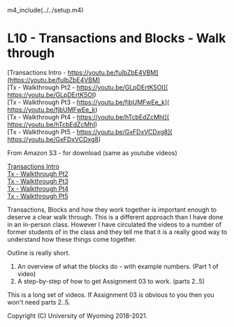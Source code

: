 m4_include(../../setup.m4)

# L10 - Transactions and Blocks - Walk through

[Transactions Intro - https://youtu.be/fulbZbE4VBM](https://youtu.be/fulbZbE4VBM)<br>
[Tx - Walkthrough Pt2 -  https://youtu.be/GLpDErtK5OI]( https://youtu.be/GLpDErtK5OI)<br>
[Tx - Walkthrough Pt3 -  https://youtu.be/fjbUMFwEe_k]( https://youtu.be/fjbUMFwEe_k)<br>
[Tx - Walkthrough Pt4 -  https://youtu.be/hTcbEdZcMhI]( https://youtu.be/hTcbEdZcMhI)<br>
[Tx - Walkthrough Pt5 -  https://youtu.be/GxFDxVCDxg8]( https://youtu.be/GxFDxVCDxg8)<br>

From Amazon S3 - for download (same as youtube videos)

[Transactions Intro](http://uw-s20-2015.s3.amazonaws.com/4010-L10-pt1-transactions-intro.mp4)<br>
[Tx - Walkthrough Pt2](http://uw-s20-2015.s3.amazonaws.com/4010-L10-pt2-tranaxtions.mp4)<br>
[Tx - Walkthrough Pt3](http://uw-s20-2015.s3.amazonaws.com/4010-L10-pt3-tranaxtions.mp4)<br>
[Tx - Walkthrough Pt4](http://uw-s20-2015.s3.amazonaws.com/4010-L10-pt4-tranaxtions.mp4)<br>
[Tx - Walkthrough Pt5](http://uw-s20-2015.s3.amazonaws.com/4010-L10-pt5-tranaxtions.mp4)<br>



Transactions, Blocks and how they work together is important enough to deserve a clear walk through.
This is a different approach than I have done in an in-person class.  However I have circulated the
videos to a number of former students of in the class and they tell me that it is a really good
way to understand how these things come together.

Outline is really short.

1. An overview of what the blocks do - with example numbers. (Part 1 of video)
2. A step-by-step of how to get Assignment 03 to work. (parts 2..5)

This is a long set of videos.  If Assignment 03 is obvious to you then you won't need parts 2..5.



Copyright (C) University of Wyoming 2018-2021.


